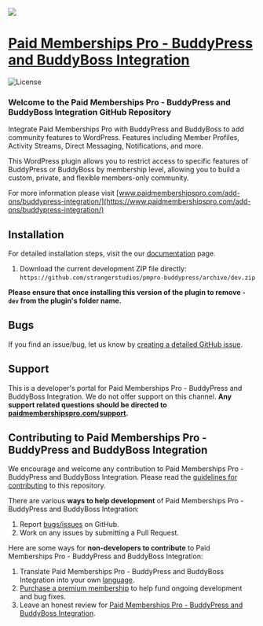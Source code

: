 ![](pmpro-buddypress-banner.png)

# [Paid Memberships Pro - BuddyPress and BuddyBoss Integration](https://www.paidmembershipspro.com/add-ons/buddypress-integration/) #
[comment]: # (Generate badges from shields.io, only works for .org plugins to get other stats etc. We'd have to create our own endpoints for Premium plugins)

![License](https://img.shields.io/badge/license-GPL--2.0%2B-red.svg?style=flat-square)

### Welcome to the Paid Memberships Pro - BuddyPress and BuddyBoss Integration GitHub Repository
Integrate Paid Memberships Pro with BuddyPress and BuddyBoss to add community features to WordPress. Features including Member Profiles, Activity Streams, Direct Messaging, Notifications, and more.

This WordPress plugin allows you to restrict access to specific features of BuddyPress or BuddyBoss by membership level, allowing you to build a custom, private, and flexible members-only community.

For more information please visit [www.paidmembershipspro.com/add-ons/buddypress-integration/](https://www.paidmembershipspro.com/add-ons/buddypress-integration/)

## Installation ##
For detailed installation steps, visit the our [documentation](https://www.paidmembershipspro.com/add-ons/buddypress-integration/) page.

1. Download the current development ZIP file directly: `https://github.com/strangerstudios/pmpro-buddypress/archive/dev.zip`

**Please ensure that once installing this version of the plugin to remove `-dev` from the plugin's folder name.**

## Bugs ##
If you find an issue/bug, let us know by [creating a detailed GitHub issue](https://github.com/strangerstudios/pmpro-buddypress/issues/new).

## Support ##
This is a developer's portal for Paid Memberships Pro - BuddyPress and BuddyBoss Integration. We do not offer support on this channel. **Any support related questions should be directed to [paidmembershipspro.com/support](https://www.paidmembershipspro.com/support).**

## Contributing to Paid Memberships Pro - BuddyPress and BuddyBoss Integration ##
We encourage and welcome any contribution to Paid Memberships Pro - BuddyPress and BuddyBoss Integration. Please read the [guidelines for contributing](https://github.com/strangerstudios/pmpro-buddypress/blob/dev/.github/CONTRIBUTING.md) to this repository.

There are various **ways to help development** of Paid Memberships Pro - BuddyPress and BuddyBoss Integration:

1. Report [bugs/issues](https://github.com/strangerstudios/pmpro-buddypress/issues/new) on GitHub.
2. Work on any issues by submitting a Pull Request.

Here are some ways for **non-developers to contribute** to Paid Memberships Pro - BuddyPress and BuddyBoss Integration:

1. Translate Paid Memberships Pro - BuddyPress and BuddyBoss Integration into your own [language](https://www.paidmembershipspro.com/paid-memberships-pro-in-your-language/).
2. [Purchase a premium membership](https://paidmembershipspro.com/pricing/) to help fund ongoing development and bug fixes.
3. Leave an honest review for [Paid Memberships Pro - BuddyPress and BuddyBoss Integration](https://www.paidmembershipspro.com/submit-testimonial/).
